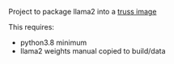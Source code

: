 Project to package llama2 into a [truss image](https://github.com/basetenlabs/truss)

This requires:
- python3.8 minimum
- llama2 weights manual copied to build/data
